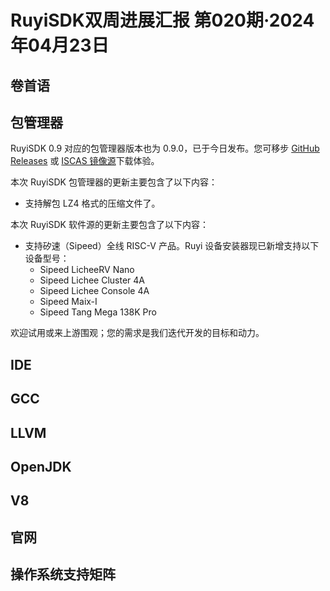 # RuyiSDK双周进展汇报  第020期·2024年04月23日

## 卷首语


## 包管理器

RuyiSDK 0.9 对应的包管理器版本也为 0.9.0，已于今日发布。您可移步
[GitHub Releases] 或 [ISCAS 镜像源][iscas]下载体验。

[GitHub Releases]: https://github.com/ruyisdk/ruyi/releases/tag/0.9.0
[iscas]: https://mirror.iscas.ac.cn/ruyisdk/ruyi/releases/0.9.0/

本次 RuyiSDK 包管理器的更新主要包含了以下内容：

* 支持解包 LZ4 格式的压缩文件了。

本次 RuyiSDK 软件源的更新主要包含了以下内容：

* 支持矽速（Sipeed）全线 RISC-V 产品。Ruyi 设备安装器现已新增支持以下设备型号：
    * Sipeed LicheeRV Nano
    * Sipeed Lichee Cluster 4A
    * Sipeed Lichee Console 4A
    * Sipeed Maix-I
    * Sipeed Tang Mega 138K Pro

欢迎试用或来上游围观；您的需求是我们迭代开发的目标和动力。

## IDE


## GCC


## LLVM


## OpenJDK


## V8


## 官网


## 操作系统支持矩阵
